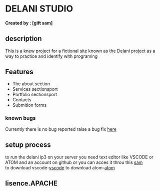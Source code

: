 # DELANI STUDIO
#### Created by : [gift sam]
## description
This is a knew project for a fictional site known as the Delani project as a way to practice and identify with programing
## Features
- The about section
- Services sectionsport
- Portfolio sectionsport
- Contacts
- Submition forms
### known bugs 
Currently there is no bug reported raise a bug fix [here](gmansesco@gmail.com)
## setup process 
to run the delani ip3 on your server you need text editor like VSCODE or ATOM and an account on github or you can acces it throu this [sam](https://github.com/sam-dev-byte/DELANI-STUDIO)  
to download vscode-[vscode](https://code.visualstudio.com/download)
to download atom-[atom](https://atom.io/)
## lisence.APACHE
